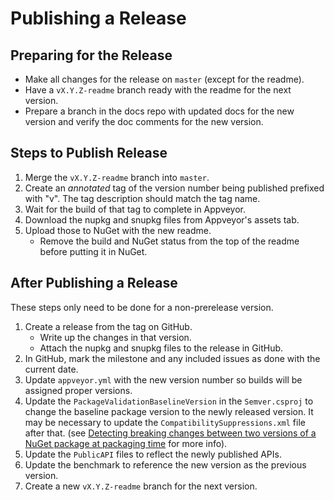 # Publishing a Release

## Preparing for the Release

* Make all changes for the release on `master` (except for the readme).
* Have a `vX.Y.Z-readme` branch ready with the readme for the next version.
* Prepare a branch in the docs repo with updated docs for the new version and verify the doc
  comments for the new version.

## Steps to Publish Release

1. Merge the `vX.Y.Z-readme` branch into `master`.
2. Create an *annotated* tag of the version number being published prefixed with "v". The tag
   description should match the tag name.
3. Wait for the build of that tag to complete in Appveyor.
4. Download the nupkg and snupkg files from Appveyor's assets tab.
5. Upload those to NuGet with the new readme.
   * Remove the build and NuGet status from the top of the readme before putting it in NuGet.

## After Publishing a Release

These steps only need to be done for a non-prerelease version.

1. Create a release from the tag on GitHub.
   * Write up the changes in that version.
   * Attach the nupkg and snupkg files to the release in GitHub.
2. In GitHub, mark the milestone and any included issues as done with the current date.
3. Update `appveyor.yml` with the new version number so builds will be assigned proper versions.
4. Update the `PackageValidationBaselineVersion` in the `Semver.csproj` to change the baseline
   package version to the newly released version. It may be necessary to update the
   `CompatibilitySuppressions.xml` file after that. (see [Detecting breaking changes between two
   versions of a NuGet package at packaging time](https://www.meziantou.net/detecting-breaking-changes-between-two-versions-of-a-nuget-package-at-packaging.htm)
   for more info).
5. Update the `PublicAPI` files to reflect the newly published APIs.
6. Update the benchmark to reference the new version as the previous version.
7. Create a new `vX.Y.Z-readme` branch for the next version.
